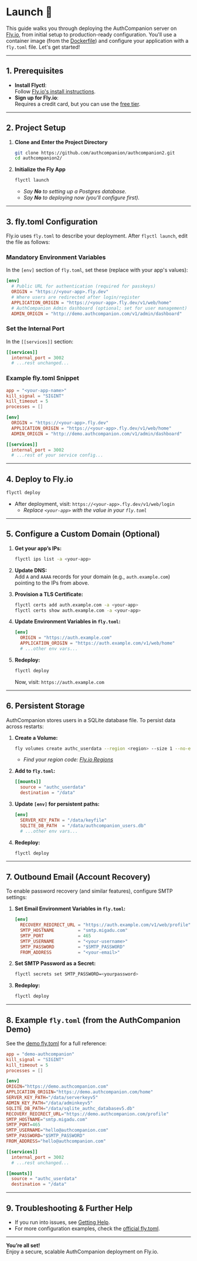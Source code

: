 # Launch 🚀

This guide walks you through deploying the AuthCompanion server on [Fly.io](https://fly.io/), from initial setup to production-ready configuration. You'll use a container image (from the [Dockerfile](https://github.com/authcompanion/authcompanion2/blob/main/dockerfile)) and configure your application with a `fly.toml` file. Let's get started!

---

## 1. Prerequisites

- **Install Flyctl**:  
  Follow [Fly.io's install instructions](https://fly.io/docs/hands-on/install-flyctl/).
- **Sign up for Fly.io**:  
  Requires a credit card, but you can use the [free tier](https://fly.io/docs/about/pricing/).

---

## 2. Project Setup

1. **Clone and Enter the Project Directory**

   ```bash
   git clone https://github.com/authcompanion/authcompanion2.git
   cd authcompanion2/
   ```

2. **Initialize the Fly App**

   ```bash
   flyctl launch
   ```

   - _Say **No** to setting up a Postgres database._
   - _Say **No** to deploying now (you'll configure first)._

---

## 3. fly.toml Configuration

Fly.io uses `fly.toml` to describe your deployment. After `flyctl launch`, edit the file as follows:

### **Mandatory Environment Variables**

In the `[env]` section of `fly.toml`, set these (replace with your app's values):

```toml
[env]
  # Public URL for authentication (required for passkeys)
  ORIGIN = "https://<your-app>.fly.dev"
  # Where users are redirected after login/register
  APPLICATION_ORIGIN = "https://<your-app>.fly.dev/v1/web/home"
  # AuthCompanion Admin dashboard (optional; set for user management)
  ADMIN_ORIGIN = "http://demo.authcompanion.com/v1/admin/dashboard"
```

### **Set the Internal Port**

In the `[[services]]` section:

```toml
[[services]]
  internal_port = 3002
  # ...rest unchanged...
```

### **Example fly.toml Snippet**

```toml
app = "<your-app-name>"
kill_signal = "SIGINT"
kill_timeout = 5
processes = []

[env]
  ORIGIN = "https://<your-app>.fly.dev"
  APPLICATION_ORIGIN = "https://<your-app>.fly.dev/v1/web/home"
  ADMIN_ORIGIN = "http://demo.authcompanion.com/v1/admin/dashboard"

[[services]]
  internal_port = 3002
  # ...rest of your service config...
```

---

## 4. Deploy to Fly.io

```bash
flyctl deploy
```

- After deployment, visit: `https://<your-app>.fly.dev/v1/web/login`
  - _Replace `<your-app>` with the value in your `fly.toml`_

---

## 5. Configure a Custom Domain (Optional)

1. **Get your app’s IPs:**

   ```bash
   flyctl ips list -a <your-app>
   ```

2. **Update DNS:**  
   Add `A` and `AAAA` records for your domain (e.g., `auth.example.com`) pointing to the IPs from above.

3. **Provision a TLS Certificate:**

   ```bash
   flyctl certs add auth.example.com -a <your-app>
   flyctl certs show auth.example.com -a <your-app>
   ```

4. **Update Environment Variables in `fly.toml`:**

   ```toml
   [env]
     ORIGIN = "https://auth.example.com"
     APPLICATION_ORIGIN = "https://auth.example.com/v1/web/home"
     # ...other env vars...
   ```

5. **Redeploy:**

   ```bash
   flyctl deploy
   ```

   Now, visit: `https://auth.example.com`

---

## 6. Persistent Storage

AuthCompanion stores users in a SQLite database file. To persist data across restarts:

1. **Create a Volume:**

   ```bash
   fly volumes create authc_userdata --region <region> --size 1 --no-encryption
   ```

   - _Find your region code: [Fly.io Regions](https://fly.io/docs/reference/regions/)_

2. **Add to `fly.toml`:**

   ```toml
   [[mounts]]
     source = "authc_userdata"
     destination = "/data"
   ```

3. **Update `[env]` for persistent paths:**

   ```toml
   [env]
     SERVER_KEY_PATH = "/data/keyfile"
     SQLITE_DB_PATH  = "/data/authcompanion_users.db"
     # ...other env vars...
   ```

4. **Redeploy:**

   ```bash
   flyctl deploy
   ```

---

## 7. Outbound Email (Account Recovery)

To enable password recovery (and similar features), configure SMTP settings:

1. **Set Email Environment Variables in `fly.toml`:**

   ```toml
   [env]
     RECOVERY_REDIRECT_URL = "https://auth.example.com/v1/web/profile"
     SMTP_HOSTNAME         = "smtp.migadu.com"
     SMTP_PORT             = 465
     SMTP_USERNAME         = "<your-username>"
     SMTP_PASSWORD         = "$SMTP_PASSWORD"
     FROM_ADDRESS          = "<your-email>"
   ```

2. **Set SMTP Password as a Secret:**

   ```bash
   flyctl secrets set SMTP_PASSWORD=<yourpassword>
   ```

3. **Redeploy:**

   ```bash
   flyctl deploy
   ```

---

## 8. Example `fly.toml` (from the AuthCompanion Demo)

See the [demo fly.toml](https://github.com/authcompanion/authcompanion2/blob/main/fly.toml) for a full reference:

```toml
app = "demo-authcompanion"
kill_signal = "SIGINT"
kill_timeout = 5
processes = []

[env]
ORIGIN="https://demo.authcompanion.com"
APPLICATION_ORIGIN="https://demo.authcompanion.com/home"
SERVER_KEY_PATH="/data/serverkeyv5"
ADMIN_KEY_PATH="/data/adminkeyv5"
SQLITE_DB_PATH="/data/sqlite_authc_databasev5.db"
RECOVERY_REDIRECT_URL="https://demo.authcompanion.com/profile"
SMTP_HOSTNAME="smtp.migadu.com"
SMTP_PORT=465
SMTP_USERNAME="hello@authcompanion.com"
SMTP_PASSWORD="$SMTP_PASSWORD"
FROM_ADDRESS="hello@authcompanion.com"

[[services]]
  internal_port = 3002
  # ...rest unchanged...

[[mounts]]
  source = "authc_userdata"
  destination = "/data"
```

---

## 9. Troubleshooting & Further Help

- If you run into issues, see [Getting Help](../contributing/gettinghelp.md).
- For more configuration examples, check the [official fly.toml](https://github.com/authcompanion/authcompanion2/blob/main/fly.toml).

---

**You’re all set!**  
Enjoy a secure, scalable AuthCompanion deployment on Fly.io.
